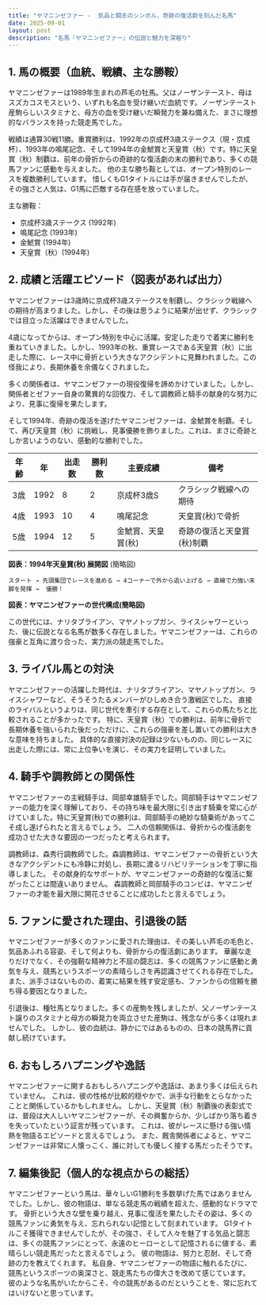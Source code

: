 ```yaml
---
title: "ヤマニンゼファー -  気品と闘志のシンボル、奇跡の復活劇を刻んだ名馬"
date: 2025-09-01
layout: post
description: "名馬『ヤマニンゼファー』の伝説と魅力を深堀り"
---
```


## 1. 馬の概要（血統、戦績、主な勝鞍）

ヤマニンゼファーは1989年生まれの芦毛の牡馬。父はノーザンテースト、母はスズカコスモスという、いずれも名血を受け継いだ血統です。ノーザンテースト産駒らしいスタミナと、母方の血を受け継いだ瞬発力を兼ね備えた、まさに理想的なバランスを持った競走馬でした。

戦績は通算30戦11勝。重賞勝利は、1992年の京成杯3歳ステークス（現・京成杯）、1993年の鳴尾記念、そして1994年の金鯱賞と天皇賞（秋）です。特に天皇賞（秋）制覇は、前年の骨折からの奇跡的な復活劇の末の勝利であり、多くの競馬ファンに感動を与えました。  他の主な勝ち鞍としては、オープン特別のレースを複数勝利しています。  惜しくもG1タイトルには手が届きませんでしたが、その強さと人気は、G1馬に匹敵する存在感を放っていました。

主な勝鞍：
* 京成杯3歳ステークス (1992年)
* 鳴尾記念 (1993年)
* 金鯱賞 (1994年)
* 天皇賞（秋）(1994年)


## 2. 成績と活躍エピソード（図表があれば出力）

ヤマニンゼファーは3歳時に京成杯3歳ステークスを制覇し、クラシック戦線への期待が高まりました。しかし、その後は思うように結果が出せず、クラシックでは目立った活躍はできませんでした。

4歳になってからは、オープン特別を中心に活躍。安定した走りで着実に勝利を重ねていきました。しかし、1993年の秋、重賞レースである天皇賞（秋）に出走した際に、レース中に骨折という大きなアクシデントに見舞われました。この怪我により、長期休養を余儀なくされました。

多くの関係者は、ヤマニンゼファーの現役復帰を諦めかけていました。しかし、関係者とゼファー自身の驚異的な回復力、そして調教師と騎手の献身的な努力により、見事に復帰を果たします。

そして1994年、奇跡の復活を遂げたヤマニンゼファーは、金鯱賞を制覇。そして、再び天皇賞（秋）に挑戦し、見事優勝を飾りました。これは、まさに奇跡としか言いようのない、感動的な勝利でした。

| 年齢 | 年 | 出走数 | 勝利数 | 主要成績 | 備考 |
|---|---|---|---|---|---|
| 3歳 | 1992 | 8 | 2 | 京成杯3歳S | クラシック戦線への期待 |
| 4歳 | 1993 | 10 | 4 | 鳴尾記念 | 天皇賞(秋)で骨折 |
| 5歳 | 1994 | 12 | 5 | 金鯱賞、天皇賞(秋) | 奇跡の復活と天皇賞(秋)制覇 |


**図表：1994年天皇賞(秋) 展開図** (簡略図)

```
スタート → 先頭集団でレースを進める → 4コーナーで外から追い上げる → 直線で力強い末脚を発揮 →  優勝！
```

**図表：ヤマニンゼファーの世代構成(簡略図)**

この世代には、ナリタブライアン、マヤノトップガン、ライスシャワーといった、後に伝説となる名馬が数多く存在しました。ヤマニンゼファーは、これらの強豪と互角に渡り合った、実力派の競走馬でした。


## 3. ライバル馬との対決

ヤマニンゼファーの活躍した時代は、ナリタブライアン、マヤノトップガン、ライスシャワーなど、そうそうたるメンバーがひしめき合う激戦区でした。  直接のライバルというよりは、同じ世代を牽引する存在として、これらの馬たちと比較されることが多かったです。  特に、天皇賞（秋）での勝利は、前年に骨折で長期休養を強いられた後だっただけに、これらの強豪を差し置いての勝利は大きな意味を持ちました。  具体的な直接対決の記録は少ないものの、同じレースに出走した際には、常に上位争いを演じ、その実力を証明していました。


## 4. 騎手や調教師との関係性

ヤマニンゼファーの主戦騎手は、岡部幸雄騎手でした。岡部騎手はヤマニンゼファーの能力を深く理解しており、その持ち味を最大限に引き出す騎乗を常に心がけていました。特に天皇賞(秋)での勝利は、岡部騎手の絶妙な騎乗術があってこそ成し遂げられたと言えるでしょう。  二人の信頼関係は、骨折からの復活劇を成功させた大きな要因の一つだったと考えられます。

調教師は、森秀行調教師でした。森調教師は、ヤマニンゼファーの骨折という大きなアクシデントにも冷静に対処し、長期に渡るリハビリテーションを丁寧に指導しました。  その献身的なサポートが、ヤマニンゼファーの奇跡的な復活に繋がったことは間違いありません。  森調教師と岡部騎手のコンビは、ヤマニンゼファーの才能を最大限に開花させることに成功したと言えるでしょう。


## 5. ファンに愛された理由、引退後の話

ヤマニンゼファーが多くのファンに愛された理由は、その美しい芦毛の毛色と、気品あふれる容姿、そして何よりも、骨折からの復活劇にあります。  華麗な走りだけでなく、その強靭な精神力と不屈の闘志は、多くの競馬ファンに感動と勇気を与え、競馬というスポーツの素晴らしさを再認識させてくれる存在でした。  また、派手さはないものの、着実に結果を残す安定感も、ファンからの信頼を勝ち得る要因となりました。

引退後は、種牡馬となりました。多くの産駒を残しましたが、父ノーザンテースト譲りのスタミナと母方の瞬発力を両立させた産駒は、残念ながら多くは現れませんでした。  しかし、彼の血統は、静かにではあるものの、日本の競馬界に貢献し続けています。


## 6. おもしろハプニングや逸話

ヤマニンゼファーに関するおもしろハプニングや逸話は、あまり多くは伝えられていません。  これは、彼の性格が比較的穏やかで、派手な行動をとらなかったことと関係しているかもしれません。  しかし、天皇賞（秋）制覇後の表彰式では、普段は大人しいヤマニンゼファーが、その興奮からか、少しばかり落ち着きを失っていたという証言が残っています。  これは、彼がレースに懸ける強い情熱を物語るエピソードと言えるでしょう。  また、厩舎関係者によると、ヤマニンゼファーは非常に人懐っこく、誰に対しても優しく接する馬だったそうです。


## 7. 編集後記（個人的な視点からの総括）

ヤマニンゼファーという馬は、華々しいG1勝利を多数挙げた馬ではありませんでした。しかし、彼の物語は、単なる競走馬の戦績を超えた、感動的なドラマです。  骨折という大きな壁を乗り越え、見事に復活を果たしたその姿は、多くの競馬ファンに勇気を与え、忘れられない記憶として刻まれています。  G1タイトルこそ獲得できませんでしたが、その強さ、そして人々を魅了する気品と闘志は、多くの競馬ファンにとって、永遠のヒーローとして記憶されるに値する、素晴らしい競走馬だったと言えるでしょう。  彼の物語は、努力と忍耐、そして奇跡の力を教えてくれます。  私自身、ヤマニンゼファーの物語に触れるたびに、競馬というスポーツの奥深さと、競走馬たちの偉大さを改めて感じています。  彼のような名馬がいたからこそ、今の競馬があるのだということを、常に忘れてはいけないと思っています。
